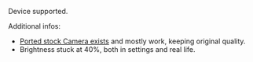 Device supported.

Additional infos:
- [Ported stock Camera exists](https://forum.xda-developers.com/project-treble/trebleenabled-device-development/huawei-stock-camera-app-treble-roms-t3735169) and mostly work, keeping original quality.
- Brightness stuck at 40%, both in settings and real life.